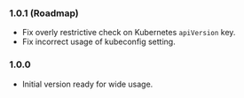 ### 1.0.1 (Roadmap)
- Fix overly restrictive check on Kubernetes `apiVersion` key.
- Fix incorrect usage of kubeconfig setting.

### 1.0.0
- Initial version ready for wide usage.
